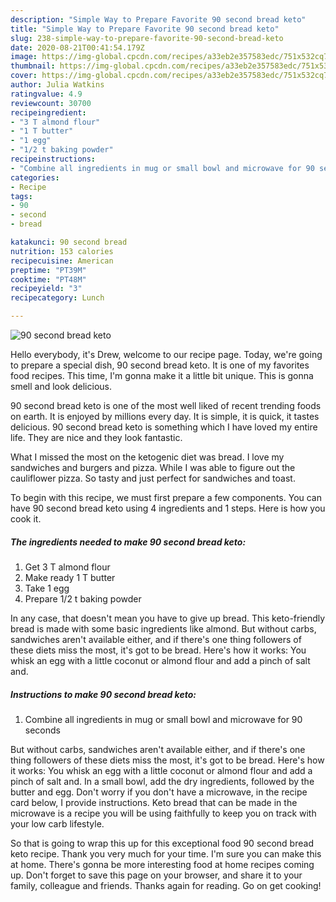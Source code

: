 ```yaml
---
description: "Simple Way to Prepare Favorite 90 second bread keto"
title: "Simple Way to Prepare Favorite 90 second bread keto"
slug: 238-simple-way-to-prepare-favorite-90-second-bread-keto
date: 2020-08-21T00:41:54.179Z
image: https://img-global.cpcdn.com/recipes/a33eb2e357583edc/751x532cq70/90-second-bread-keto-recipe-main-photo.jpg
thumbnail: https://img-global.cpcdn.com/recipes/a33eb2e357583edc/751x532cq70/90-second-bread-keto-recipe-main-photo.jpg
cover: https://img-global.cpcdn.com/recipes/a33eb2e357583edc/751x532cq70/90-second-bread-keto-recipe-main-photo.jpg
author: Julia Watkins
ratingvalue: 4.9
reviewcount: 30700
recipeingredient:
- "3 T almond flour"
- "1 T butter"
- "1 egg"
- "1/2 t baking powder"
recipeinstructions:
- "Combine all ingredients in mug or small bowl and microwave for 90 seconds"
categories:
- Recipe
tags:
- 90
- second
- bread

katakunci: 90 second bread 
nutrition: 153 calories
recipecuisine: American
preptime: "PT39M"
cooktime: "PT48M"
recipeyield: "3"
recipecategory: Lunch

---
```



![90 second bread keto](https://img-global.cpcdn.com/recipes/a33eb2e357583edc/751x532cq70/90-second-bread-keto-recipe-main-photo.jpg)

Hello everybody, it's Drew, welcome to our recipe page. Today, we're going to prepare a special dish, 90 second bread keto. It is one of my favorites food recipes. This time, I'm gonna make it a little bit unique. This is gonna smell and look delicious.

90 second bread keto is one of the most well liked of recent trending foods on earth. It is enjoyed by millions every day. It is simple, it is quick, it tastes delicious. 90 second bread keto is something which I have loved my entire life. They are nice and they look fantastic.

What I missed the most on the ketogenic diet was bread. I love my sandwiches and burgers and pizza. While I was able to figure out the cauliflower pizza. So tasty and just perfect for sandwiches and toast.


To begin with this recipe, we must first prepare a few components. You can have 90 second bread keto using 4 ingredients and 1 steps. Here is how you cook it.

<!--inarticleads1-->

##### The ingredients needed to make 90 second bread keto:

1. Get 3 T almond flour
1. Make ready 1 T butter
1. Take 1 egg
1. Prepare 1/2 t baking powder


In any case, that doesn&#39;t mean you have to give up bread. This keto-friendly bread is made with some basic ingredients like almond. But without carbs, sandwiches aren&#39;t available either, and if there&#39;s one thing followers of these diets miss the most, it&#39;s got to be bread. Here&#39;s how it works: You whisk an egg with a little coconut or almond flour and add a pinch of salt and. 

<!--inarticleads2-->

##### Instructions to make 90 second bread keto:

1. Combine all ingredients in mug or small bowl and microwave for 90 seconds


But without carbs, sandwiches aren&#39;t available either, and if there&#39;s one thing followers of these diets miss the most, it&#39;s got to be bread. Here&#39;s how it works: You whisk an egg with a little coconut or almond flour and add a pinch of salt and. In a small bowl, add the dry ingredients, followed by the butter and egg. Don&#39;t worry if you don&#39;t have a microwave, in the recipe card below, I provide instructions. Keto bread that can be made in the microwave is a recipe you will be using faithfully to keep you on track with your low carb lifestyle. 

So that is going to wrap this up for this exceptional food 90 second bread keto recipe. Thank you very much for your time. I'm sure you can make this at home. There's gonna be more interesting food at home recipes coming up. Don't forget to save this page on your browser, and share it to your family, colleague and friends. Thanks again for reading. Go on get cooking!

